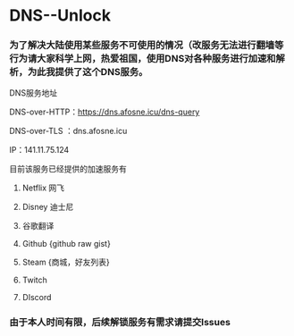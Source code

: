 # DNS--Unlock

### 为了解决大陆使用某些服务不可使用的情况（改服务无法进行翻墙等行为请大家科学上网，热爱祖国，使用DNS对各种服务进行加速和解析，为此我提供了这个DNS服务。

 

DNS服务地址

DNS-over-HTTP：https://dns.afosne.icu/dns-query 

DNS-over-TLS ：dns.afosne.icu

IP：141.11.75.124



目前该服务已经提供的加速服务有

1. Netflix 网飞

2. Disney 迪士尼

3. 谷歌翻译

4. Github {github raw gist}

5. Steam {商城，好友列表}

6. Twitch 

7. DIscord

   

### 由于本人时间有限，后续解锁服务有需求请提交Issues
